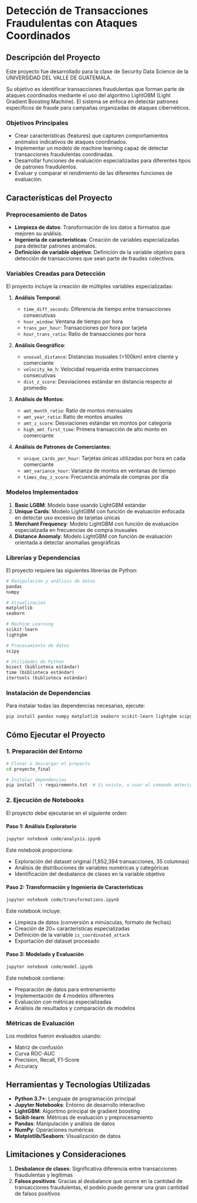 # Detección de Transacciones Fraudulentas con Ataques Coordinados

## Descripción del Proyecto

Este proyecto fue desarrollado para la clase de Security Data Science de la UNIVERSIDAD DEL VALLE DE GUATEMALA.

Su objetivo es identificar transacciones fraudulentas que forman parte de ataques coordinados mediante el uso del algoritmo LightGBM (Light Gradient Boosting Machine). El sistema se enfoca en detectar patrones específicos de fraude para campañas organizadas de ataques cibernéticos.

### Objetivos Principales

- Crear características (features) que capturen comportamientos anómalos indicativos de ataques coordinados.
- Implementar un modelo de machine learning capaz de detectar transacciones fraudulentas coordinadas.
- Desarrollar funciones de evaluación especializadas para diferentes tipos de patrones fraudulentos.
- Evaluar y comparar el rendimiento de las diferentes funciones de evaluación.

## Características del Proyecto

### Preprocesamiento de Datos
- **Limpieza de datos**: Transformación de los datos a formatos que mejoren su análisis.
- **Ingeniería de características**: Creación de variables especializadas para detectar patrones anómalos.
- **Definición de variable objetivo**: Definición de la variable objetivo para detección de transacciones que sean parte de fraudes colectivos.

### Variables Creadas para Detección

El proyecto incluye la creación de múltiples variables especializadas:

1. **Análisis Temporal**:
   - `time_diff_seconds`: Diferencia de tiempo entre transacciones consecutivas
   - `hour_window`: Ventana de tiempo por hora
   - `trans_per_hour`: Transacciones por hora por tarjeta
   - `hour_trans_ratio`: Ratio de transacciones por hora

2. **Análisis Geográfico**:
   - `unusual_distance`: Distancias inusuales (>100km) entre cliente y comerciante
   - `velocity_km_h`: Velocidad requerida entre transacciones consecutivas
   - `dist_z_score`: Desviaciones estándar en distancia respecto al promedio

3. **Análisis de Montos**:
   - `amt_month_ratio`: Ratio de montos mensuales
   - `amt_year_ratio`: Ratio de montos anuales
   - `amt_z_score`: Desviaciones estándar en montos por categoría
   - `high_amt_first_time`: Primera transacción de alto monto en comerciante

4. **Análisis de Patrones de Comerciantes**:
   - `unique_cards_per_hour`: Tarjetas únicas utilizadas por hora en cada comerciante
   - `amt_variance_hour`: Varianza de montos en ventanas de tiempo
   - `times_day_z_score`: Frecuencia anómala de compras por día

### Modelos Implementados

1. **Basic LGBM**: Modelo base usando LightGBM estándar
2. **Unique Cards**: Modelo LightGBM con función de evaluación enfocada en detectar uso excesivo de tarjetas únicas
3. **Merchant Frequency**: Modelo LightGBM con función de evaluación especializada en frecuencias de compra inusuales
4. **Distance Anomaly**: Modelo LightGBM con función de evaluación orientada a detectar anomalías geográficas

### Librerías y Dependencias

El proyecto requiere las siguientes librerías de Python:

```python
# Manipulación y análisis de datos
pandas
numpy

# Visualización
matplotlib
seaborn

# Machine Learning
scikit-learn
lightgbm

# Procesamiento de datos
scipy

# Utilidades de Python
bisect (biblioteca estándar)
time (biblioteca estándar)
itertools (biblioteca estándar)
```

### Instalación de Dependencias

Para instalar todas las dependencias necesarias, ejecute:

```bash
pip install pandas numpy matplotlib seaborn scikit-learn lightgbm scipy
```

## Cómo Ejecutar el Proyecto

### 1. Preparación del Entorno

```bash
# Clonar o descargar el proyecto
cd proyecto_final

# Instalar dependencias
pip install -r requirements.txt  # Si existe, o usar el comando anterior
```

### 2. Ejecución de Notebooks

El proyecto debe ejecutarse en el siguiente orden:

#### Paso 1: Análisis Exploratorio
```bash
jupyter notebook code/analysis.ipynb
```
Este notebook proporciona:
- Exploración del dataset original (1,852,394 transacciones, 35 columnas)
- Análisis de distribuciones de variables numéricas y categóricas
- Identificación del desbalance de clases en la variable objetivo

#### Paso 2: Transformación y Ingeniería de Características
```bash
jupyter notebook code/transformations.ipynb
```
Este notebook incluye:
- Limpieza de datos (conversión a minúsculas, formato de fechas)
- Creación de 20+ características especializadas
- Definición de la variable `is_coordinated_attack`
- Exportación del dataset procesado

#### Paso 3: Modelado y Evaluación
```bash
jupyter notebook code/model.ipynb
```
Este notebook contiene:
- Preparación de datos para entrenamiento
- Implementación de 4 modelos diferentes
- Evaluación con métricas especializadas
- Análisis de resultados y comparación de modelos

### Métricas de Evaluación

Los modelos fueron evaluados usando:
- Matriz de confusión
- Curva ROC-AUC
- Precision, Recall, F1-Score
- Accuracy

## Herramientas y Tecnologías Utilizadas

- **Python 3.7+**: Lenguaje de programación principal
- **Jupyter Notebooks**: Entorno de desarrollo interactivo
- **LightGBM**: Algoritmo principal de gradient boosting
- **Scikit-learn**: Métricas de evaluación y preprocesamiento
- **Pandas**: Manipulación y análisis de datos
- **NumPy**: Operaciones numéricas
- **Matplotlib/Seaborn**: Visualización de datos

## Limitaciones y Consideraciones

1. **Desbalance de clases**: Significativa diferencia entre transacciones fraudulentas y legítimas
2. **Falsos positivos**: Gracias al desbalance que ocurre en la cantidad de transacciones fraudulentas, el podelo puede generar una gran cantidad de falsos positivos
